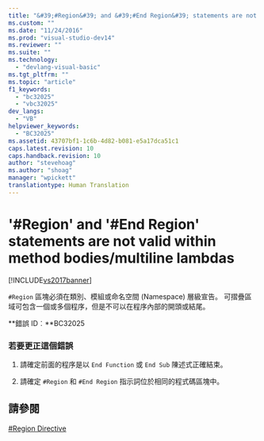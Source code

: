 ```yaml
---
title: "&#39;#Region&#39; and &#39;#End Region&#39; statements are not valid within method bodies/multiline lambdas | Microsoft Docs"
ms.custom: ""
ms.date: "11/24/2016"
ms.prod: "visual-studio-dev14"
ms.reviewer: ""
ms.suite: ""
ms.technology: 
  - "devlang-visual-basic"
ms.tgt_pltfrm: ""
ms.topic: "article"
f1_keywords: 
  - "bc32025"
  - "vbc32025"
dev_langs: 
  - "VB"
helpviewer_keywords: 
  - "BC32025"
ms.assetid: 43707bf1-1c6b-4d82-b081-e5a17dca51c1
caps.latest.revision: 10
caps.handback.revision: 10
author: "stevehoag"
ms.author: "shoag"
manager: "wpickett"
translationtype: Human Translation
---
```

# &#39;#Region&#39; and &#39;#End Region&#39; statements are not valid within method bodies/multiline lambdas
[!INCLUDE[vs2017banner](../../../csharp/includes/vs2017banner.md)]

`#Region` 區塊必須在類別、模組或命名空間 \(Namespace\) 層級宣告。  可摺疊區域可包含一個或多個程序，但是不可以在程序內部的開頭或結尾。  
  
 **錯誤 ID︰**BC32025  
  
### 若要更正這個錯誤  
  
1.  請確定前面的程序是以 `End Function` 或 `End Sub` 陳述式正確結束。  
  
2.  請確定 `#Region` 和 `#End Region` 指示詞位於相同的程式碼區塊中。  
  
## 請參閱  
 [\#Region Directive](../../../visual-basic/language-reference/directives/region-directive.md)